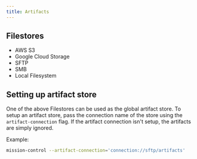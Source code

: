 ```yaml
---
title: Artifacts
---
```


## Filestores

- AWS S3
- Google Cloud Storage
- SFTP
- SMB
- Local Filesystem

## Setting up artifact store

One of the above Filestores can be used as the global artifact store. To setup an artifact store, pass the connection name of the store using the `artifact-connection` flag. If the artifact connection isn't setup, the artifacts are simply ignored.

Example:

```bash
mission-control --artifact-connection='connection://sftp/artifacts'
```
